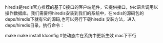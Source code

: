 
hiredis是redis官方推荐的基于C接口的客户端组件，它提供接口，供c语言调用以操作数据库。我们需要将hiredis安装到我们的系统中，在redis的源码包的deps/hiredis下就有它的源码,也可以另行下载hiredis
安装方法，进入deps/hiredis目录，执行命令：

make
make install
ldconfig   #使动态库在系统中更新生效 mac下不行

